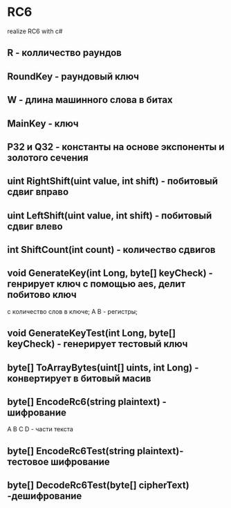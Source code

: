 # RC6
realize RC6 with c#

## R - колличество раундов 
## RoundKey - раундовый ключ
## W - длина машинного слова в битах
## MainKey - ключ
## P32 и Q32 - константы на основе экспоненты и золотого сечения

## uint RightShift(uint value, int shift) - побитовый сдвиг вправо 
## uint LeftShift(uint value, int shift) - побитовый сдвиг влево
## int ShiftCount(int count) - количество сдвигов
## void GenerateKey(int Long, byte[] keyCheck) - генрирует ключ с помощью aes, делит побитово ключ 
  с количество слов в ключе;
  A B - регистры;
## void GenerateKeyTest(int Long, byte[] keyCheck) - генерирует тестовый ключ
## byte[] ToArrayBytes(uint[] uints, int Long) - конвертирует в битовый масив
## byte[] EncodeRc6(string plaintext) - шифрование 
  A B C D - части текста
## byte[] EncodeRc6Test(string plaintext)- тестовое шифрование 
## byte[] DecodeRc6Test(byte[] cipherText) -дешифрование
